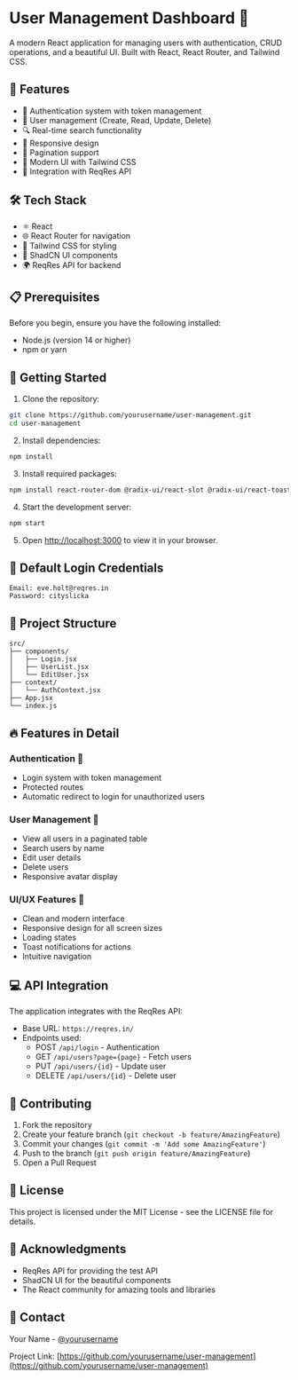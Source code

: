 # User Management Dashboard 🎯

A modern React application for managing users with authentication, CRUD operations, and a beautiful UI. Built with React, React Router, and Tailwind CSS.

## 🌟 Features

- 🔐 Authentication system with token management
- 👥 User management (Create, Read, Update, Delete)
- 🔍 Real-time search functionality
- 📱 Responsive design
- 📄 Pagination support
- 🎨 Modern UI with Tailwind CSS
- 🚀 Integration with ReqRes API

## 🛠️ Tech Stack

- ⚛️ React
- 🌐 React Router for navigation
- 🎨 Tailwind CSS for styling
- 🔧 ShadCN UI components
- 🌍 ReqRes API for backend

## 📋 Prerequisites

Before you begin, ensure you have the following installed:
- Node.js (version 14 or higher)
- npm or yarn

## 🚀 Getting Started

1. Clone the repository:
```bash
git clone https://github.com/yourusername/user-management.git
cd user-management
```

2. Install dependencies:
```bash
npm install
```

3. Install required packages:
```bash
npm install react-router-dom @radix-ui/react-slot @radix-ui/react-toast class-variance-authority clsx tailwindcss-animate lucide-react tailwindcss
```

4. Start the development server:
```bash
npm start
```

5. Open [http://localhost:3000](http://localhost:3000) to view it in your browser.

## 🔑 Default Login Credentials

```
Email: eve.holt@reqres.in
Password: cityslicka
```

## 📁 Project Structure

```
src/
├── components/
│   ├── Login.jsx
│   ├── UserList.jsx
│   └── EditUser.jsx
├── context/
│   └── AuthContext.jsx
├── App.jsx
└── index.js
```

## 🔥 Features in Detail

### Authentication 🔐
- Login system with token management
- Protected routes
- Automatic redirect to login for unauthorized users

### User Management 👥
- View all users in a paginated table
- Search users by name
- Edit user details
- Delete users
- Responsive avatar display

### UI/UX Features 🎨
- Clean and modern interface
- Responsive design for all screen sizes
- Loading states
- Toast notifications for actions
- Intuitive navigation

## 💻 API Integration

The application integrates with the ReqRes API:
- Base URL: `https://reqres.in/`
- Endpoints used:
  - POST `/api/login` - Authentication
  - GET `/api/users?page={page}` - Fetch users
  - PUT `/api/users/{id}` - Update user
  - DELETE `/api/users/{id}` - Delete user

## 🤝 Contributing

1. Fork the repository
2. Create your feature branch (`git checkout -b feature/AmazingFeature`)
3. Commit your changes (`git commit -m 'Add some AmazingFeature'`)
4. Push to the branch (`git push origin feature/AmazingFeature`)
5. Open a Pull Request

## 📝 License

This project is licensed under the MIT License - see the LICENSE file for details.

## 👏 Acknowledgments

- ReqRes API for providing the test API
- ShadCN UI for the beautiful components
- The React community for amazing tools and libraries

## 📧 Contact

Your Name - [@yourusername](https://twitter.com/yourusername)

Project Link: [https://github.com/yourusername/user-management](https://github.com/yourusername/user-management)